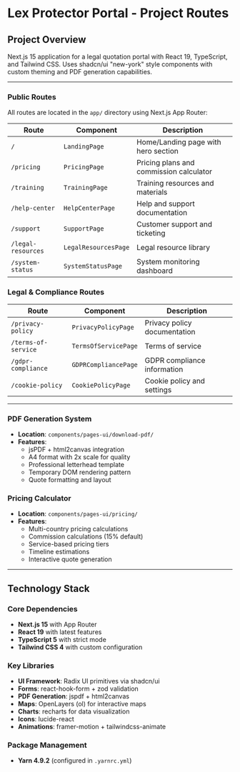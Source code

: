 # Lex Protector Portal - Project Routes

## Project Overview

Next.js 15 application for a legal quotation portal with React 19, TypeScript, and Tailwind CSS. Uses shadcn/ui "new-york" style components with custom theming and PDF generation capabilities.

---

### Public Routes

All routes are located in the `app/` directory using Next.js App Router:

| Route              | Component            | Description                             |
| ------------------ | -------------------- | --------------------------------------- |
| `/`                | `LandingPage`        | Home/Landing page with hero section     |
| `/pricing`         | `PricingPage`        | Pricing plans and commission calculator |
| `/training`        | `TrainingPage`       | Training resources and materials        |
| `/help-center`     | `HelpCenterPage`     | Help and support documentation          |
| `/support`         | `SupportPage`        | Customer support and ticketing          |
| `/legal-resources` | `LegalResourcesPage` | Legal resource library                  |
| `/system-status`   | `SystemStatusPage`   | System monitoring dashboard             |

### Legal & Compliance Routes

| Route               | Component            | Description                  |
| ------------------- | -------------------- | ---------------------------- |
| `/privacy-policy`   | `PrivacyPolicyPage`  | Privacy policy documentation |
| `/terms-of-service` | `TermsOfServicePage` | Terms of service             |
| `/gdpr-compliance`  | `GDPRCompliancePage` | GDPR compliance information  |
| `/cookie-policy`    | `CookiePolicyPage`   | Cookie policy and settings   |

---

### PDF Generation System

- **Location**: `components/pages-ui/download-pdf/`
- **Features**:
  - jsPDF + html2canvas integration
  - A4 format with 2x scale for quality
  - Professional letterhead template
  - Temporary DOM rendering pattern
  - Quote formatting and layout

### Pricing Calculator

- **Location**: `components/pages-ui/pricing/`
- **Features**:
  - Multi-country pricing calculations
  - Commission calculations (15% default)
  - Service-based pricing tiers
  - Timeline estimations
  - Interactive quote generation

---

## Technology Stack

### Core Dependencies

- **Next.js 15** with App Router
- **React 19** with latest features
- **TypeScript 5** with strict mode
- **Tailwind CSS 4** with custom configuration

### Key Libraries

- **UI Framework**: Radix UI primitives via shadcn/ui
- **Forms**: react-hook-form + zod validation
- **PDF Generation**: jspdf + html2canvas
- **Maps**: OpenLayers (ol) for interactive maps
- **Charts**: recharts for data visualization
- **Icons**: lucide-react
- **Animations**: framer-motion + tailwindcss-animate

### Package Management

- **Yarn 4.9.2** (configured in `.yarnrc.yml`)
